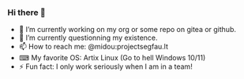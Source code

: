 ### Hi there 👋

<!--
**Midou36O/Midou36O** is a ✨ _special_ ✨ repository because its `README.md` (this file) appears on your GitHub profile.-->

- 🔭 I’m currently working on my org or some repo on gitea or github.
- 🌱 I’m currently questionning my existence.
- 📫 How to reach me: @midou:projectsegfau.lt
- ⌨ My favorite OS: Artix Linux (Go to hell Windows 10/11)
- ⚡ Fun fact: I only work seriously when I am in a team!
